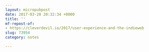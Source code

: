 ```yaml
---
layout: micropubpost
date: 2017-03-20 20:32:34 +0000
title: ''
mf-repost-of:
- https://cleverdevil.io/2017/user-experience-and-the-indieweb
slug: 73954
category: notes

---
```

